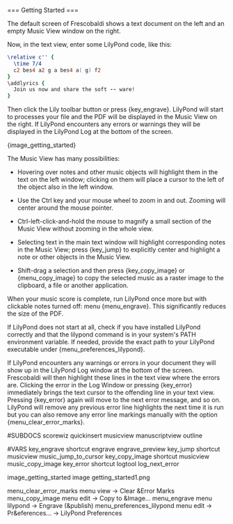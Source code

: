 === Getting Started ===

The default screen of Frescobaldi shows a text document on the left and an 
empty Music View window on the right.

Now, in the text view, enter some LilyPond code, like this:

```lilypond
\relative c'' {
  \time 7/4
  c2 bes4 a2 g a bes4 a( g) f2
}
\addlyrics {
  Join us now and share the soft -- ware!
}
```

Then click the Lily toolbar button or press {key_engrave}. LilyPond will 
start to processes your file and the PDF will be displayed in the Music View 
on the right. If LilyPond encounters any errors or warnings they will be 
displayed in the LilyPond Log at the bottom of the screen.

{image_getting_started}

The Music View has many possibilities:

* Hovering over notes and other music objects will highlight them in the text
  on the left window; clicking on them will place a cursor to the left of the
  object also in the left window.

* Use the Ctrl key and your mouse wheel to zoom in and out. Zooming will center
  around the mouse pointer.

* Ctrl-left-click-and-hold the mouse to magnify a small section of the Music
  View without zooming in the whole view.

* Selecting text in the main text window will highlight corresponding notes in
  the Music View; press {key_jump} to explicitly center and highlight a note or
  other objects in the Music View.

* Shift-drag a selection and then press {key_copy_image} or {menu_copy_image}
  to copy the selected music as a raster image to the clipboard, a file or
  another application.

When your music score is complete, run LilyPond once more but with clickable 
notes turned off: menu {menu_engrave}. This significantly reduces the size of
the PDF.

If LilyPond does not start at all, check if you have installed LilyPond 
correctly and that the lilypond command is in your system's PATH environment 
variable. If needed, provide the exact path to your LilyPond executable under
{menu_preferences_lilypond}.

If LilyPond encounters any warnings or errors in your document they will 
show up in the LilyPond Log window at the bottom of the screen. Frescobaldi 
will then highlight these lines in the text view where the errors are. 
Clicking the error in the Log Window or pressing {key_error} immediately 
brings the text cursor to the offending line in your text view. Pressing 
{key_error} again will move to the next error message, and so on. LilyPond 
will remove any previous error line highlights the next time it is run but 
you can also remove any error line markings manually with the option 
{menu_clear_error_marks}.


#SUBDOCS
scorewiz
quickinsert
musicview
manuscriptview
outline

#VARS
key_engrave    shortcut engrave engrave_preview
key_jump       shortcut musicview music_jump_to_cursor
key_copy_image shortcut musicview music_copy_image
key_error      shortcut logtool log_next_error

image_getting_started image getting_started1.png

menu_clear_error_marks    menu view -> Clear &Error Marks
menu_copy_image           menu edit -> Copy to &Image...
menu_engrave              menu lilypond -> Engrave (&publish)
menu_preferences_lilypond menu edit -> Pr&eferences... -> LilyPond Preferences
